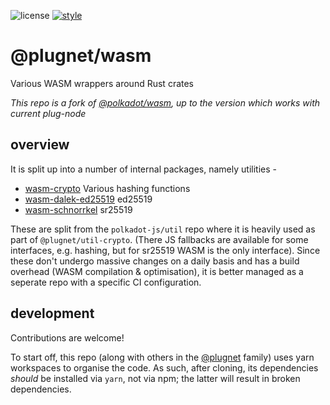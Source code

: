 ![license](https://img.shields.io/badge/License-Apache%202.0-blue.svg?style=flat-square)
[![style](https://img.shields.io/badge/code%20style-semistandard-lightgrey.svg?style=flat-square)](https://github.com/Flet/semistandard)

# @plugnet/wasm

Various WASM wrappers around Rust crates

_This repo is a fork of [@polkadot/wasm](https://github.com/polkadot-js/wasm), up to the version which works with current plug-node_

## overview

It is split up into a number of internal packages, namely utilities -

- [wasm-crypto](packages/wasm-crypto/) Various hashing functions
- [wasm-dalek-ed25519](packages/wasm-dalek-ed25519/) ed25519
- [wasm-schnorrkel](packages/wasm-schnorrkel/) sr25519

These are split from the `polkadot-js/util` repo where it is heavily used as part of `@plugnet/util-crypto`. (There JS fallbacks are available for some interfaces, e.g. hashing, but for sr25519 WASM is the only interface). Since these don't undergo massive changes on a daily basis and has a build overhead (WASM compilation & optimisation), it is better managed as a seperate repo with a specific CI configuration.

## development

Contributions are welcome!

To start off, this repo (along with others in the [@plugnet](https://github.com/plugblockchain/) family) uses yarn workspaces to organise the code. As such, after cloning, its dependencies _should_ be installed via `yarn`, not via npm; the latter will result in broken dependencies.
